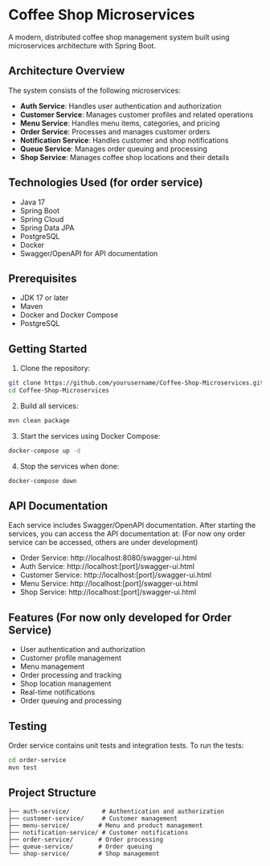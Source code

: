 # Coffee Shop Microservices

A modern, distributed coffee shop management system built using microservices architecture with Spring Boot.

## Architecture Overview

The system consists of the following microservices:

- **Auth Service**: Handles user authentication and authorization
- **Customer Service**: Manages customer profiles and related operations
- **Menu Service**: Handles menu items, categories, and pricing
- **Order Service**: Processes and manages customer orders
- **Notification Service**: Handles customer and shop notifications
- **Queue Service**: Manages order queuing and processing
- **Shop Service**: Manages coffee shop locations and their details

## Technologies Used (for order service)

- Java 17
- Spring Boot
- Spring Cloud
- Spring Data JPA
- PostgreSQL
- Docker
- Swagger/OpenAPI for API documentation

## Prerequisites

- JDK 17 or later
- Maven
- Docker and Docker Compose
- PostgreSQL

## Getting Started

1. Clone the repository:
```bash
git clone https://github.com/yourusername/Coffee-Shop-Microservices.git
cd Coffee-Shop-Microservices
```

2. Build all services:
```bash
mvn clean package
```

3. Start the services using Docker Compose:
```bash
docker-compose up -d
```
4. Stop the services when done:
```bash
docker-compose down
```

## API Documentation

Each service includes Swagger/OpenAPI documentation. After starting the services, you can access the API documentation at:
(For now ony order service can be accessed, others are under development)

- Order Service: http://localhost:8080/swagger-ui.html
- Auth Service: http://localhost:[port]/swagger-ui.html
- Customer Service: http://localhost:[port]/swagger-ui.html
- Menu Service: http://localhost:[port]/swagger-ui.html
- Shop Service: http://localhost:[port]/swagger-ui.html

## Features (For now only developed for Order Service)

- User authentication and authorization
- Customer profile management
- Menu management
- Order processing and tracking
- Shop location management
- Real-time notifications
- Order queuing and processing

## Testing

Order service contains unit tests and integration tests. To run the tests:

```bash
cd order-service
mvn test
```

## Project Structure

```
├── auth-service/         # Authentication and authorization
├── customer-service/     # Customer management
├── menu-service/        # Menu and product management
├── notification-service/ # Customer notifications
├── order-service/       # Order processing
├── queue-service/       # Order queuing
└── shop-service/        # Shop management
```

